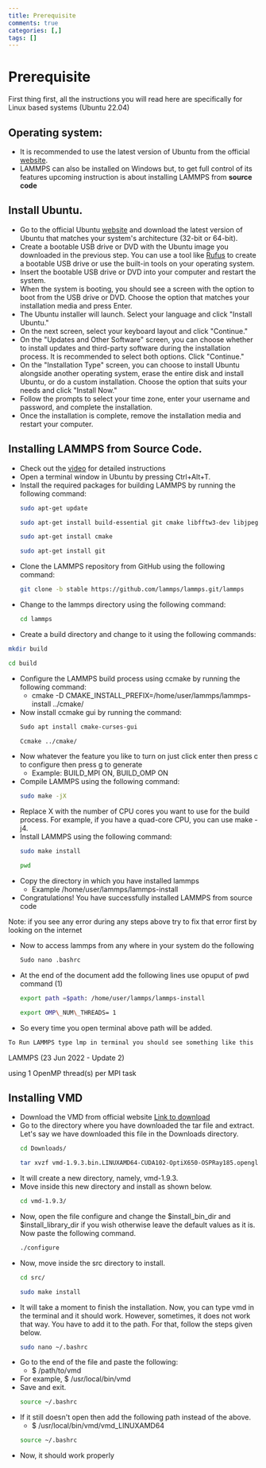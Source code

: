```yaml
---
title: Prerequisite
comments: true
categories: [,]
tags: []
---
```


# Prerequisite
First thing first, all the instructions you will read here are specifically for Linux based systems (Ubuntu 22.04) 

## Operating system:
- It is recommended to use the latest version of Ubuntu from the official [website](https://ubuntu.com/download/desktop).
- LAMMPS can also be installed on Windows but, to get full control of its features upcoming instruction is about installing LAMMPS from **source code**

## Install Ubuntu.

- Go to the official Ubuntu [website](https://ubuntu.com/download) and download the latest version of Ubuntu that matches your system's architecture (32-bit or 64-bit).
- Create a bootable USB drive or DVD with the Ubuntu image you downloaded in the previous step. You can use a tool like [Rufus](https://rufus.ie/) to create a bootable USB drive or use the built-in tools on your operating system.
- Insert the bootable USB drive or DVD into your computer and restart the system.
- When the system is booting, you should see a screen with the option to boot from the USB drive or DVD. Choose the option that matches your installation media and press Enter.
- The Ubuntu installer will launch. Select your language and click "Install Ubuntu."
- On the next screen, select your keyboard layout and click "Continue."
- On the "Updates and Other Software" screen, you can choose whether to install updates and third-party software during the installation process. It is recommended to select both options. Click "Continue."
- On the "Installation Type" screen, you can choose to install Ubuntu alongside another operating system, erase the entire disk and install Ubuntu, or do a custom installation. Choose the option that suits your needs and click "Install Now."
- Follow the prompts to select your time zone, enter your username and password, and complete the installation.
- Once the installation is complete, remove the installation media and restart your computer.

## Installing LAMMPS from Source Code.

- Check out the [video](https://www.youtube.com/watch?v=Id3eVPDinDE&t=267s) for detailed instructions
- Open a terminal window in Ubuntu by pressing Ctrl+Alt+T.
- Install the required packages for building LAMMPS by running the following command:
  ```bash
  sudo apt-get update
  ```
  ```bash
  sudo apt-get install build-essential git cmake libfftw3-dev libjpeg-dev libpng-dev libtbb-dev libopenmpi-dev
  ```
  ```bash
  sudo apt-get install cmake
  ```
  ```bash
  sudo apt-get install git
  ```
- Clone the LAMMPS repository from GitHub using the following command:
  ```bash
  git clone -b stable https://github.com/lammps/lammps.git/lammps
  ```
- Change to the lammps directory using the following command:
  ```bash
  cd lammps
  ```
- Create a build directory and change to it using the following commands:
 ```bash
 mkdir build
 ```
 ```bash
 cd build
 ```
- Configure the LAMMPS build process using ccmake by running the following command:
  - cmake -D CMAKE\_INSTALL\_PREFIX=/home/user/lammps/lammps-install ../cmake/
- Now install ccmake gui by running the command:
  ```bash
  Sudo apt install cmake-curses-gui
  ```
  ```bash
  Ccmake ../cmake/
  ```
- Now whatever the feature you like to turn on just click enter then press c to configure then press g to generate
  - Example: BUILD\_MPI ON, BUILD\_OMP ON
- Compile LAMMPS using the following command:
  ```bash
  sudo make -jX
  ```
- Replace X with the number of CPU cores you want to use for the build process. For example, if you have a quad-core CPU, you can use make -j4.
- Install LAMMPS using the following command:
  ```bash
  sudo make install
  ```
  ```bash
  pwd
  ```
- Copy the directory in which you have installed lammps
  - Example /home/user/lammps/lammps-install 
- Congratulations! You have successfully installed LAMMPS from source code

Note: if you see any error during any steps above try to fix that error first by looking on the internet

- Now to access lammps from any where in your system do the following
  ```bash
  Sudo nano .bashrc
  ```
- At the end of the document add the following lines use opuput of pwd command (1)
  ```bash
  export path =$path: /home/user/lammps/lammps-install
  ```
  ```bash
  export OMP\_NUM\_THREADS= 1
  ```
- So every time you open terminal above path will be added.
```bash
To Run LAMMPS type lmp in terminal you should see something like this
```

LAMMPS (23 Jun 2022 - Update 2)

using 1 OpenMP thread(s) per MPI task

## Installing VMD

- Download the VMD from official website [Link to download](https://www.ks.uiuc.edu/Development/Download/download.cgi?UserID=&AccessCode=&ArchiveID=1475)
- Go to the directory where you have downloaded the tar file and extract. Let's say we have downloaded this file in the Downloads directory.
  ```bash
  cd Downloads/
  ```
  ```bash
  tar xvzf vmd-1.9.3.bin.LINUXAMD64-CUDA102-OptiX650-OSPRay185.opengl.tar.gz
  ```
- It will create a new directory, namely, vmd-1.9.3.
- Move inside this new directory and install as shown below.
  ```bash
  cd vmd-1.9.3/
  ```
- Now, open the file configure and change the $install\_bin\_dir and $install\_library\_dir if you wish otherwise leave the default values as it is. Now paste the following command.
  ```bash
  ./configure
  ```
- Now, move inside the src directory to install.
  ```bash 
  cd src/
  ```
  ```bash
  sudo make install
  ```
- It will take a moment to finish the installation. Now, you can type vmd in the terminal and it should work. However, sometimes, it does not work that way. You have to add it to the path. For that, follow the steps given below.
  ```bash
  sudo nano ~/.bashrc
  ```
- Go to the end of the file and paste the following:
  - $ /path/to/vmd
- For example, $ /usr/local/bin/vmd
- Save and exit.
  ```bash
  source ~/.bashrc
  ```
- If it still doesn't open then add the following path instead of the above.
  - $ /usr/local/bin/vmd/vmd\_LINUXAMD64
  ```bash
  source ~/.bashrc
  ```
- Now, it should work properly
